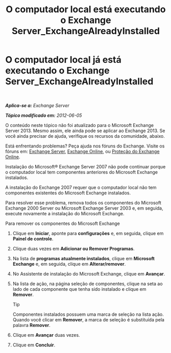﻿---
title: 'O computador local está executando o Exchange Server_ExchangeAlreadyInstalled'
TOCTitle: O computador local já está executando o Exchange Server_ExchangeAlreadyInstalled
ms:assetid: 3f168b5d-9910-418f-86fb-e99d852dcb5e
ms:mtpsurl: https://technet.microsoft.com/pt-br/library/ms.exch.setupreadiness.exchangealreadyinstalled(v=EXCHG.150)
ms:contentKeyID: 50485432
ms.date: 05/22/2018
mtps_version: v=EXCHG.150
ms.translationtype: MT
---

# O computador local já está executando o Exchange Server\_ExchangeAlreadyInstalled

 

_**Aplica-se a:** Exchange Server_

_**Tópico modificado em:** 2012-06-05_

O conteúdo neste tópico não foi atualizado para o Microsoft Exchange Server 2013. Mesmo assim, ele ainda pode se aplicar ao Exchange 2013. Se você ainda precisar de ajuda, verifique os recursos da comunidade, abaixo.

Está enfrentando problemas? Peça ajuda nos fóruns do Exchange. Visite os fóruns em: [Exchange Server](https://go.microsoft.com/fwlink/p/?linkid=60612), [Exchange Online](https://go.microsoft.com/fwlink/p/?linkid=267542), ou [Proteção do Exchange Online](https://go.microsoft.com/fwlink/p/?linkid=285351).

Instalação do Microsoft® Exchange Server 2007 não pode continuar porque o computador local tem componentes anteriores do Microsoft Exchange instalados.

A instalação do Exchange 2007 requer que o computador local não tem componentes existentes do Microsoft Exchange instalados.

Para resolver esse problema, remova todos os componentes do Microsoft Exchange 2000 Server ou Microsoft Exchange Server 2003 e, em seguida, execute novamente a instalação do Microsoft Exchange.

Para remover os componentes do Microsoft Exchange

1.  Clique em **Iniciar**, aponte para **configurações** e, em seguida, clique em **Painel de controle**.

2.  Clique duas vezes em **Adicionar ou Remover Programas**.

3.  Na lista de **programas atualmente instalados**, clique em **Microsoft Exchange** e, em seguida, clique em **Alterar/remover**.

4.  No Assistente de instalação do Microsoft Exchange, clique em **Avançar**.

5.  Na lista de ação, na página seleção de componentes, clique na seta ao lado de cada componente que tenha sido instalado e clique em **Remover**.
    

    > [!TIP]
    > Componentes instalados possuem uma marca de seleção na lista ação. Quando você clicar em <STRONG>Remover</STRONG>, a marca de seleção é substituída pela palavra <STRONG>Remover</STRONG>.



6.  Clique em **Avançar** duas vezes.

7.  Clique em **Concluir**.

